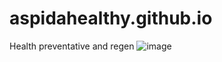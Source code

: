 # aspidahealthy.github.io
Health preventative and regen
![image](https://user-images.githubusercontent.com/108437230/207990741-bda82a94-0301-4d74-82ef-7065dc593be4.png)
